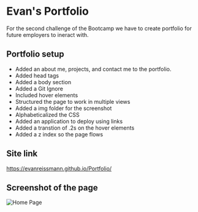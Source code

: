 # Evan's Portfolio

For the second challenge of the Bootcamp we have to create portfolio for future employers to ineract with.

## Portfolio setup

- Added an about me, projects, and contact me to the portfolio.
- Added head tags
- Added a body section
- Added a Git Ignore
- Included hover elements
- Structured the page to work in multiple views
- Added a img folder for the screenshot
- Alphabeticalized the CSS
- Added an application to deploy using links
- Added a transtion of .2s on the hover elements
- Added a z index so the page flows

## Site link

https://evanreissmann.github.io/Portfolio/

## Screenshot of the page

![Home Page](https://github.com/EvanReissmann/Portfolio/raw/main/img/HomePage.png)